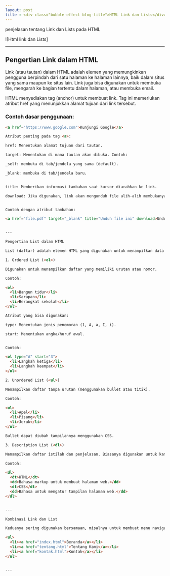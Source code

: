 ```yaml
---
layout: post
title : <div class="bubble-effect blog-title">HTML Link dan Lists</div>
---
```


penjelasan tentang Link dan Lists pada HTML


![Html link dan Lists]

---

## Pengertian Link dalam HTML

Link (atau tautan) dalam HTML adalah elemen yang memungkinkan pengguna berpindah dari satu halaman ke halaman lainnya, baik dalam situs yang sama maupun ke situs lain. Link juga bisa digunakan untuk membuka file, mengarah ke bagian tertentu dalam halaman, atau membuka email.

HTML menyediakan tag <a> (anchor) untuk membuat link. Tag ini memerlukan atribut href yang menunjukkan alamat tujuan dari link tersebut.

### Contoh dasar penggunaan:
```html
<a href="https://www.google.com">Kunjungi Google</a>

Atribut penting pada tag <a>:

href: Menentukan alamat tujuan dari tautan.

target: Menentukan di mana tautan akan dibuka. Contoh:

_self: membuka di tab/jendela yang sama (default).

_blank: membuka di tab/jendela baru.


title: Memberikan informasi tambahan saat kursor diarahkan ke link.

download: Jika digunakan, link akan mengunduh file alih-alih membukanya.


Contoh dengan atribut tambahan:

<a href="file.pdf" target="_blank" title="Unduh file ini" download>Unduh File PDF</a>


---

Pengertian List dalam HTML

List (daftar) adalah elemen HTML yang digunakan untuk menampilkan data atau informasi dalam bentuk poin-poin. HTML menyediakan tiga jenis list:

1. Ordered List (<ol>)

Digunakan untuk menampilkan daftar yang memiliki urutan atau nomor.

Contoh:

<ol>
  <li>Bangun tidur</li>
  <li>Sarapan</li>
  <li>Berangkat sekolah</li>
</ol>

Atribut yang bisa digunakan:

type: Menentukan jenis penomoran (1, A, a, I, i).

start: Menentukan angka/huruf awal.


Contoh:

<ol type="A" start="3">
  <li>Langkah ketiga</li>
  <li>Langkah keempat</li>
</ol>

2. Unordered List (<ul>)

Menampilkan daftar tanpa urutan (menggunakan bullet atau titik).

Contoh:

<ul>
  <li>Apel</li>
  <li>Pisang</li>
  <li>Jeruk</li>
</ul>

Bullet dapat diubah tampilannya menggunakan CSS.

3. Description List (<dl>)

Menampilkan daftar istilah dan penjelasan. Biasanya digunakan untuk kamus, glosarium, atau data deskriptif.

Contoh:

<dl>
  <dt>HTML</dt>
  <dd>Bahasa markup untuk membuat halaman web.</dd>
  <dt>CSS</dt>
  <dd>Bahasa untuk mengatur tampilan halaman web.</dd>
</dl>


---

Kombinasi Link dan List

Keduanya sering digunakan bersamaan, misalnya untuk membuat menu navigasi situs:

<ul>
  <li><a href="index.html">Beranda</a></li>
  <li><a href="tentang.html">Tentang Kami</a></li>
  <li><a href="kontak.html">Kontak</a></li>
</ul>


---
